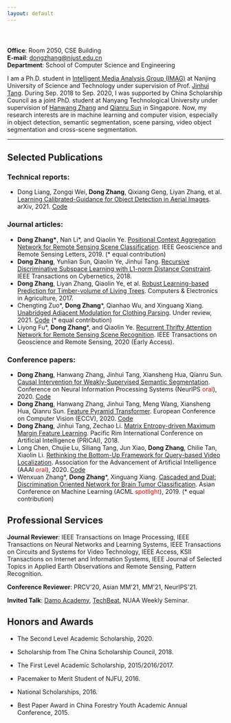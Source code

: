 ```yaml
---
layout: default
---
```

　<br/>
　<br/>
**Office**: Room 2050, CSE Building<br/>
**E-mail**: <dongzhang@njust.edu.cn><br/>
**Department**: School of Computer Science and Engineering

I am a Ph.D. student in [Intelligent Media Analysis Group (IMAG)](https://imag-njust.net/) at Nanjing University of Science and Technology under supervision of Prof. [Jinhui Tang](https://imag-njust.net/jinhui-tang/). During Sep. 2018 to Sep. 2020, I was supported by China Scholarship Council as a joint PhD. student at Nanyang Technological University under supervision of [Hanwang Zhang](https://mreallab.github.io/people.html) and [Qianru Sun](https://qianrusun.com/) in Singapore. Now, my research interests are in machine learning and computer vision, especially in object detection, semantic segmentation, scene parsing, video object segmentation and cross-scene segmentation.

-----

## Selected Publications   

### Technical reports:
- Dong Liang, Zongqi Wei, **Dong Zhang**, Qixiang Geng, Liyan Zhang, et al. [Learning Calibrated-Guidance for Object Detection in Aerial Images](https://arxiv.org/abs/2103.11399). arXiv, 2021. [Code](https://github.com/WeiZongqi/CG-Net)

### Journal articles:
- **Dong Zhang\***, Nan Li\*, and Qiaolin Ye. [Positional Context Aggregation Network for Remote Sensing Scene Classification](https://ieeexplore.ieee.org/abstract/document/8836508/). IEEE Geoscience and Remote Sensing Letters, 2019. (\* equal contribution)
- **Dong Zhang**, Yunlian Sun, Qiaolin Ye, Jinhui Tang. [Recursive Discriminative Subspace Learning with L1-norm Distance Constraint](https://ieeexplore.ieee.org/document/8573145). IEEE Transactions on Cybernetics, 2018.
- **Dong Zhang**, Liyan Zhang, Qiaolin Ye, et al. [Robust Learning-based Prediction for Timber-volume of Living Trees](https://www.sciencedirect.com/science/article/abs/pii/S0168169916306366). Computers & Electronics in Agriculture, 2017.
- Chengting Zuo\*, **Dong Zhang**\*, Qianhao Wu, and Xinguang Xiang. [Unabridged Adjacent Modulation for Clothing Parsing](https://dongzhang89.github.io). Under review, 2021. [Code](https://github.com/dongzhang89/UAM-Net) (\* equal contribution)
- Liyong Fu\*, **Dong Zhang**\*, and Qiaolin Ye. [Recurrent Thrifty Attention Network for Remote Sensing Scene Recognition](https://ieeexplore.ieee.org/document/9305284). IEEE Transactions on Geoscience and Remote Sensing, 2020 (Early Access).

### Conference papers:
- **Dong Zhang**, Hanwang Zhang, Jinhui Tang, Xiansheng Hua, Qianru Sun. [Causal Intervention for Weakly-Supervised Semantic Segmentation](https://papers.nips.cc/paper/2020/file/07211688a0869d995947a8fb11b215d6-Paper.pdf). Conference on Neural Information Processing Systems (NeurIPS <font color=red>oral</font>), 2020. [Code](https://github.com/dongzhang89/CONTA)
- **Dong Zhang**, Hanwang Zhang, Jinhui Tang, Meng Wang, Xiansheng Hua, Qianru Sun. [Feature Pyramid Transformer](https://www.ecva.net/papers/eccv_2020/papers_ECCV/papers/123730324.pdf). European Conference on Computer Vision (ECCV), 2020. [Code](https://github.com/dongzhang89/FPT)
- **Dong Zhang**, Jinhui Tang, Zechao Li. [Matrix Entropy-driven Maximum Margin Feature Learning](https://link.springer.com/chapter/10.1007/978-3-319-97304-3_29). Pacific Rim International Conference on Artificial Intelligence (PRICAI), 2018.
- Long Chen, Chujie Lu, Siliang Tang, Jun Xiao, **Dong Zhang**, Chilie Tan, Xiaolin Li. [Rethinking the Bottom-Up Framework for Query-based Video Localization](https://ojs.aaai.org//index.php/AAAI/article/view/6627). Association for the Advancement of Artificial Intelligence (AAAI <font color=red>oral</font>), 2020. [Code](https://github.com/zjuchenlong)
- Wenxuan Zhang\*, **Dong Zhang**\*, Xinguang Xiang. [Cascaded and Dual: Discrimination Oriented Network for Brain Tumor Classification](http://proceedings.mlr.press/v101/zhang19a.html). Asian Conference on Machine Learning (ACML <font color=red>spotlight</font>), 2019. (\* equal contribution)

## Professional Services

**Journal Reviewer**: IEEE Transactions on Image Processing, IEEE Transactions on Neural Networks and Learning Systems, IEEE Transactions on Circuits and Systems for Video Technology, IEEE Access, KSII Transactions on Internet and Information Systems, IEEE Journal of Selected Topics in Applied Earth Observations and Remote Sensing, Pattern Recognition.

**Conference Reviewer**: PRCV'20, Asian MM'21, MM'21, NeurIPS'21.

**Invited Talk**: [Damo Academy](https://t.bilibili.com/464398595921845696?tab=2), [TechBeat](https://www.techbeat.net/talk-info?id=483), NUAA Weekly Seminar.

## Honors and Awards

* The Second Level Academic Scholarship, 2020.

* Scholarship from The China Scholarship Council, 2018.

* The First Level Academic Scholarship, 2015/2016/2017.

* Pacemaker to Merit Student of NJFU, 2016.

* National Scholarships, 2016.

* Best Paper Award in China Forestry Youth Academic Annual Conference, 2015.